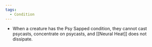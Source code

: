 ```yaml
---
tags:
  - Condition
---
```

- When a creature has the Psy Sapped condition, they cannot cast psycasts, concentrate on psycasts, and [[Neural Heat]] does not dissipate.
